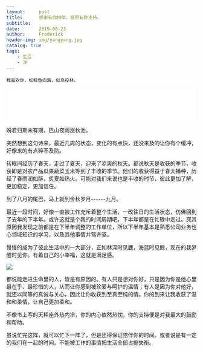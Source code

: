 ```yaml
---
layout:     post
title:      感谢有你相伴，感恩有你支持。
subtitle:   
date:       2019-08-23
author:     Frederick
header-img: img/yangyang.jpg
catalog: true
tags:
    - 生活
    - 洋
---
```


```
我喜欢你，如鲸鱼向海，似鸟投林。
```

<iframe frameborder="no" border="0" marginwidth="0" marginheight="0" width="100%" height="86" src="//music.163.com/#/song?id=27678655"></iframe>

盼君归期未有期，巴山夜雨涨秋池。

突然想到这句诗来，最近几周的状态，变化的有点快，还没来及的让你有个缓冲，好像来的有点猝不及防。

转眼间经历了春天，走过了夏天，迎来了凉爽的秋天。都说秋天是收获的季节，收获即是对农产品瓜果蔬菜玉米等到了丰收的季节。他们的收获得益于春天播种，历经了春雨润如酥，炙夏如热火。可能对我们来说也是丰收的时节，彼此更加了解，更加稳定，更加信任。

到了八月的尾巴，马上就到金秋岁月------九月。

最近一段时间，好像一直被工作充斥着整个生活，一改往日的生活状态，仿佛回到了去年的下半年。或许这就是个我的时间周期吧，下半年都是在忙碌中走过。究其原因我发现之前都是在下半年调整的工作单位，所以下半年基本是熟悉公司业务也心领域知识的学习，以及其他事情并驾齐驱。

慢慢的成为了彼此生活中的一大部分，正如林深时见鹿，海蓝时见鲸，现在的我梦醒时见你。有着自己的小幸福，这就是满足感。

![](https://github.com/haoyang0405/haoyang0405.github.io/blob/master/img/given.jpg?raw=true)

都说能走进生命里的人，皆是有原因的。有人只是想对你好，只是因为你是他心里最在乎、最珍惜的人，从而让你感到被珍爱与呵护的温情；有人是因为你对他好，就还以同等的真诚与关心，因此让你收获到至真至纯的情。你的到来让我收获了温和和柔情，让自己更加柔和。

不像书上写的天秤座外热内冷，你的内心依然热忱，你的支持便是对我最大的鼓励和帮助。

虽说忙完这阵，就可以忙下一阵了，但是还得保证陪伴你的时间。或者说是有一定的我们在一起的时间。不能被工作的事情把生活全部占据失衡。


